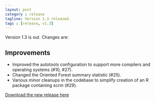 ```yaml
---
layout: post
category : release
tagline: Version 1.3 released.
tags : [release, v1.3]
---
```


Version 1.3 is out. Changes are:

## Improvements
+ Improved the autotools configuration to support more compilers and operating
  systems (#10, #27).
+ Changed the Oriented Forest summary statistic (#25).
+ Various minor cleanups in the codebase to simplify creation of an R package
  containing scrm (#29).


[Download the new release here](https://github.com/scrm/scrm.github.io/tree/master/releases)
